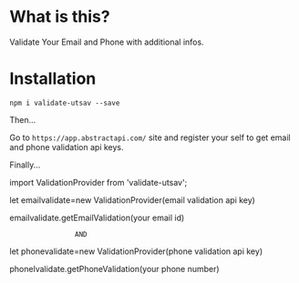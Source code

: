 # What is this?

Validate Your Email and Phone with additional infos.

# Installation

`npm i validate-utsav --save`

Then...

Go to `https://app.abstractapi.com/` site and register your self to get email and phone validation api keys.

Finally...

import ValidationProvider from 'validate-utsav';

let emailvalidate=new ValidationProvider(email validation api key)

emailvalidate.getEmailValidation(your email id)

                    AND

let phonevalidate=new ValidationProvider(phone validation api key)

phonelvalidate.getPhoneValidation(your phone number)
